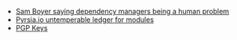 - [Sam Boyer saying dependency managers being a human problem](https://medium.com/@sdboyer/so-you-want-to-write-a-package-manager-4ae9c17d9527)
- [Pyrsia.io untemperable ledger for modules](https://pyrsia.io/)
- [PGP Keys](https://keys.openpgp.org/)